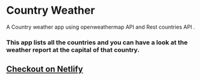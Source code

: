 # Country Weather
 A Country weather app using openweathermap API and Rest countries API . 
 
### This app lists all the countries and you can have a look at the weather report at the capital of that country. 
## <a href="https://cocky-agnesi-d2cc24.netlify.app/">Checkout on Netlify</a>  
